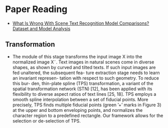 # Paper Reading
- [What Is Wrong With Scene Text Recognition Model Comparisons? Dataset and Model Analysis](https://arxiv.org/pdf/1904.01906.pdf)
## Transformation
- The module of this stage transforms the input image X into the normalized image X˜. Text images in natural scenes come in diverse shapes, as shown by curved and tilted texts. If such input images are fed unaltered, the subsequent fea- ture extraction stage needs to learn an invariant represen- tation with respect to such geometry. To reduce this bur- den, thin-plate spline (TPS) transformation, a variant of the spatial transformation network (STN) [12], has been applied with its flexibility to diverse aspect ratios of text lines [25, 18]. TPS employs a smooth spline interpolation between a set of fiducial points. More precisely, TPS finds multiple fiducial points (green ’+’ marks in Figure 3) at the upper and bottom enveloping points, and normalizes the character region to a predefined rectangle. Our framework allows for the selection or de-selection of TPS.
